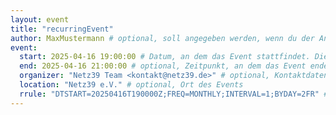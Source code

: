 ```yaml
---
layout: event
title: "recurringEvent"
author: MaxMustermann # optional, soll angegeben werden, wenn du der Ansprechpartner des Events bist
event:
  start: 2025-04-16 19:00:00 # Datum, an dem das Event stattfindet. Die Zeit ist optional
  end: 2025-04-16 21:00:00 # optional, Zeitpunkt, an dem das Event endet
  organizer: "Netz39 Team <kontakt@netz39.de>" # optional, Kontaktdaten im ical Event
  location: "Netz39 e.V." # optional, Ort des Events
  rrule: "DTSTART=20250416T190000Z;FREQ=MONTHLY;INTERVAL=1;BYDAY=2FR" # follows https://icalendar.org/iCalendar-RFC-5545/3-3-10-recurrence-rule.html
---
```

